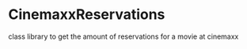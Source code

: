 CinemaxxReservations
====================

class library to get the amount of reservations for a movie at cinemaxx